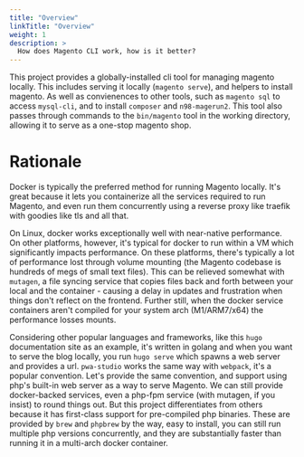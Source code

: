 ```yaml
---
title: "Overview"
linkTitle: "Overview"
weight: 1
description: >
  How does Magento CLI work, how is it better?
---
```


This project provides a globally-installed cli tool for managing magento locally. This includes serving it locally (`magento serve`), and helpers to install magento. As well as convienences to other tools, such as `magento sql` to access `mysql-cli`, and to install `composer` and `n98-magerun2`. This tool also passes through commands to the `bin/magento` tool in the working directory, allowing it to serve as a one-stop magento shop.

# Rationale 

Docker is typically the preferred method for running Magento locally. It's great because it lets you containerize all the services required to run Magento, and even run them concurrently using a reverse proxy like traefik with goodies like tls and all that. 

On Linux, docker works exceptionally well with near-native performance. On other platforms, however, it's typical for docker to run within a VM which significantly impacts performance. On these platforms, there's typically a lot of performance lost through volume mounting (the Magento codebase is hundreds of megs of small text files). This can be relieved somewhat with `mutagen`, a file syncing service that copies files back and forth between your local and the container - causing a delay in updates and frustration when things don't reflect on the frontend. Further still, when the docker service containers aren't compiled for your system arch (M1/ARM7/x64) the performance losses mounts. 

Considering other popular languages and frameworks, like this `hugo` documentation site as an example, it's written in golang and when you want to serve the blog locally, you run `hugo serve` which spawns a web server and provides a url. `pwa-studio` works the same way with `webpack`, it's a popular convention. Let's provide the same convention, and support using php's built-in web server as a way to serve Magento. We can still provide docker-backed services, even a php-fpm service (with mutagen, if you insist) to round things out. But this project differentiates from others because it has first-class support for pre-compiled php binaries. These are provided by `brew` and `phpbrew` by the way, easy to install, you can still run multiple php versions concurrently, and they are substantially faster than running it in a multi-arch docker container.